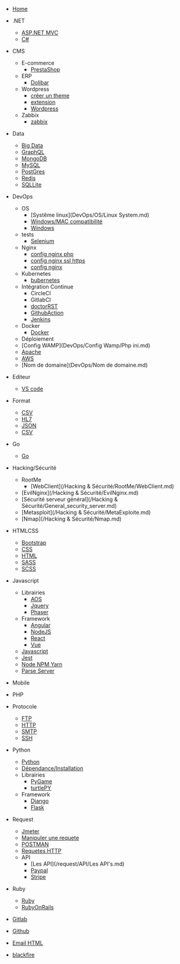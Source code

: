 <!-- docs/_sidebar.md -->

* [Home](/)
* .NET
    - [ASP.NET MVC](/.NET/ASP.net_MVC.md)
    - [C#](/.NET/C#.md)

* CMS
    - E-commerce
        - [PrestaShop](/CMS/E-Commerce/Prestashop/prestashop.md)
    - ERP
        - [Dolibar](/CMS/ERP/Dolibar.md)
    - Wordpress
        - [créer un theme](/CMS/WordPress/créer_theme_WP.md)
        - [extension](/CMS/WordPress/Extension_WP.md)
        - [Wordpress](/CMS/WordPress/WordPress.md)
    - Zabbix
        - [zabbix](/CMS/Zabbix/zabbix.md)
* Data
    - [Big Data](/Data/Big-Data.md)
    - [GraphQL](/Data/GraphQl.md)
    - [MongoDB](/Data/MongoDB.md)
    - [MySQL](/Data/Mysql.md)
    - [PostGres](/Data/PostGreSQL.md)
    - [Redis](/Data/rédis.md)
    - [SQLLite](/Data/SQLLite.md)
* DevOps
    - OS
        - [Systême linux](DevOps/OS/Linux System.md)
        - [Windows/MAC compatibilité](DevOps/OS/Windows-MacOS-Compatibilité.md)
        - [Windows](DevOps/OS/Windows.md)
    - tests
        - [Selenium](DevOps/tests/selenium.md)
    - Nginx
        - [config nginx php](DevOps/nginx/conf_nginx_php.md)
        - [config nginx ssl https](DevOps/nginx/conf_nginx_ssl_https.md)
        - [config nginx](DevOps/nginx/conf-nginx.md)
    - Kubernetes
        - [bubernetes](DevOps/Kubernetes/Kubernetes.md)
    - Intégration Continue
        - CircleCI
        - GitlabCI
        - [doctorRST](DevOps/IntégrationContinue/DoctorRST.md)
        - [GithubAction](DevOps/IntégrationContinue/GithubAction.md)
        - [Jenkins](DevOps/IntégrationContinue/Jenkins.md)
    - Docker
        - [Docker](DevOps/Docker/Docker.md)
    - Déploiement
    - [Config WAMP](DevOps/Config Wamp/Php ini.md)
    - [Apache](DevOps/Apache/config.md)
    - [AWS](DevOps/AWS.md)
    - [Nom de domaine](DevOps/Nom de domaine.md)
* Editeur
    - [VS code](/Editeur/Vscode.md)
* Format
    - [CSV](/Format/CSV.md)
    - [HL7](/Format/HL7.md)
    - [JSON](/Format/JSON.md)
    - [CSV](/Format/TEXT.md)
* Go
    - [Go](/Go/Go.md)

* Hacking/Sécurité
    - RootMe
        - [WebClient](/Hacking & Sécurité/RootMe/WebClient.md)
    - [EvilNginx](/Hacking & Sécurité/EvilNginx.md)
    - [Sécurité serveur général](/Hacking & Sécurité/General_security_server.md)
    - [Metasploit](/Hacking & Sécurité/MetaExploite.md)
    - [Nmap](/Hacking & Sécurité/Nmap.md)
* HTMLCSS
    - [Bootstrap](/HTMLCSS/Bootstrap.md)
    - [CSS](/HTMLCSS/CSS.md)
    - [HTML](/HTMLCSS/HTML.md)
    - [SASS](/HTMLCSS/SASS.md)
    - [SCSS](/HTMLCSS/Scss.md)
* Javascript
    - Librairies
        - [AOS](/Javascript/Librairie/AOSJS.md)
        - [Jquery](/Javascript/Librairie/Jquery.md)
        - [Phaser](/Javascript/Librairie/Phaser.md)
    - Framework
        - [Angular](/Javascript/Framework/AngularJS.md)
        - [NodeJS](/Javascript/Framework/NodeJS.md)
        - [React](/Javascript/Framework/ReactJS.md)
        - [Vue](/Javascript/Framework/VueJS.md)
    - [Javascript](/Javascript/Javascript.md)
    - [Jest](/Javascript/Javascript_test_with_jest.md)
    - [Node NPM Yarn](/Javascript/Node_npm_yarn.md)
    - [Parse Server](/Javascript/parse.md)
* Mobile
* PHP
* Protocole
    - [FTP](/Protocole/FTP.md)
    - [HTTP](/Protocole/HTTP.md)
    - [SMTP](/Protocole/SMTP.md)
    - [SSH](/Protocole/SSH.md)
* Python
    - [Python](/Python/Python.md)
    - [Dépendance/Installation](/Python/dépendance_installations.md)
    - Librairies
        - [PyGame](/Python/Librairies/PyGame.md)
        - [turtlePY](/Python/Librairies/TurtlePY.md)
    - Framework
        - [Django](/Python/Framework/Django.md)
        - [Flask](/Python/Framework/flask.md)
* Request
    - [Jmeter](/request/Jmeter.md)
    - [Manipuler une requete](/request/Manier_les_requetes.md)
    - [POSTMAN](/request/PostMan.md)
    - [Requetes HTTP](/request/request_http_construct.md)
    - API
        - [Les API](/request/API/Les API's.md)
        - [Paypal](/request/API/Paypal.md)
        - [Stripe](/request/API/Stripe.md)
* Ruby
    - [Ruby](/Ruby/Ruby.md)
    - [RubyOnRails](/Ruby/RubyOnRails.md)

* [Gitlab](/GitLab.md)
* [Github](/Github.md)
* [Email HTML](/email-HTML.md)
* [blackfire](/BlackFire.md)



